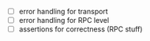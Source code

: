 - [ ] error handling for transport
- [ ] error handling for RPC level
- [ ] assertions for correctness (RPC stuff)